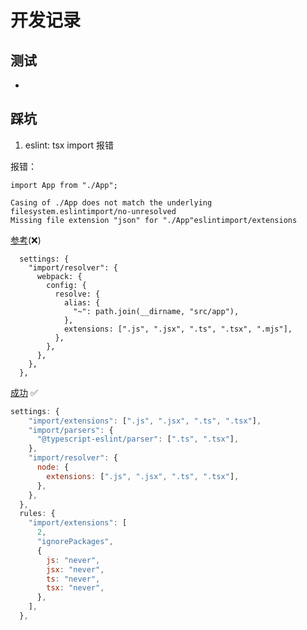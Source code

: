 # 开发记录

## 测试

- 


## 踩坑

1. eslint: tsx import 报错

报错：

```
import App from "./App";

Casing of ./App does not match the underlying filesystem.eslintimport/no-unresolved
Missing file extension "json" for "./App"eslintimport/extensions
```

[参考](https://github.com/import-js/eslint-plugin-import/issues/1573#issuecomment-566373069)(❌)

```
  settings: {
    "import/resolver": {
      webpack: {
        config: {
          resolve: {
            alias: {
              "~": path.join(__dirname, "src/app"),
            },
            extensions: [".js", ".jsx", ".ts", ".tsx", ".mjs"],
          },
        },
      },
    },
  },
```

[成功](https://github.com/import-js/eslint-plugin-import/issues/1573#issuecomment-578548701) ✅

```js
settings: {
    "import/extensions": [".js", ".jsx", ".ts", ".tsx"],
    "import/parsers": {
      "@typescript-eslint/parser": [".ts", ".tsx"],
    },
    "import/resolver": {
      node: {
        extensions: [".js", ".jsx", ".ts", ".tsx"],
      },
    },
  },
  rules: {
    "import/extensions": [
      2,
      "ignorePackages",
      {
        js: "never",
        jsx: "never",
        ts: "never",
        tsx: "never",
      },
    ],
  },
```
